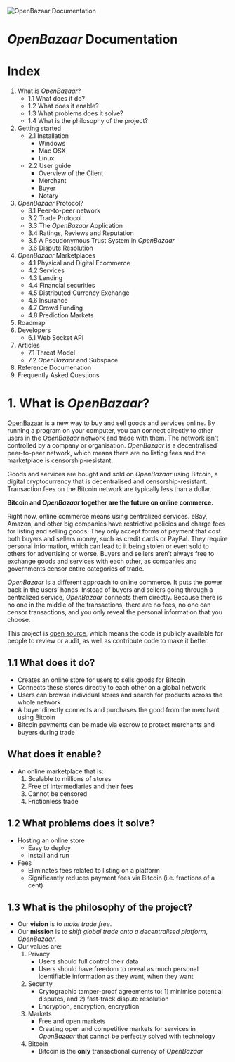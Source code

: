 ![OpenBazaar Documentation](https://openbazaar.org/assets/img/logo.png)

_OpenBazaar_ Documentation
===

# Index

1. What is _OpenBazaar_?
	+ 1.1 What does it do?
	+ 1.2 What does it enable?
	+ 1.3 What problems does it solve?
	+ 1.4 What is the philosophy of the project?
2. Getting started  
	+ 2.1 Installation  
		+ Windows
		+ Mac OSX
		+ Linux
	+ 2.2 User guide  
		+ Overview of the Client
		+ Merchant
		+ Buyer
		+ Notary
3. _OpenBazaar_ Protocol?
	+ 3.1 Peer-to-peer network
	+ 3.2 Trade Protocol
	+ 3.3 The _OpenBazaar_ Application
	+ 3.4 Ratings, Reviews and Reputation
	+ 3.5 A Pseudonymous Trust System in _OpenBazaar_
	+ 3.6 Dispute Resolution
4. _OpenBazaar_ Marketplaces
	+ 4.1 Physical and Digital Ecommerce
	+ 4.2 Services
	+ 4.3 Lending
	+ 4.4 Financial securities
	+ 4.5 Distributed Currency Exchange
	+ 4.6 Insurance
	+ 4.7 Crowd Funding
	+ 4.8 Prediction Markets
5. Roadmap
6. Developers
	+ 6.1 Web Socket API
7. Articles
	+ 7.1 Threat Model
	+ 7.2 _OpenBazaar_ and Subspace
8. Reference Documenation
9. Frequently Asked Questions

# 1. What is _OpenBazaar_?

[OpenBazaar](https://openbazaar.org) is a new way to buy and sell goods and services online. By running a program on your computer, you can connect directly to other users in the _OpenBazaar_ network and trade with them. 
The network isn't controlled by a company or organisation. _OpenBazaar_ is a decentralised peer-to-peer network, which means there are no listing fees and the marketplace is censorship-resistant.

Goods and services are bought and sold on _OpenBazaar_ using Bitcoin, a digital cryptocurrency that is decentralised and censorship-resistant. Transaction fees on the Bitcoin network are typically less than a dollar.

**Bitcoin and _OpenBazaar_ together are the future on online commerce.**

Right now, online commerce means using centralized services. eBay, Amazon, and other big companies have restrictive policies and charge fees for listing and selling goods. They only accept forms of payment that cost both buyers and sellers money, such as credit cards or PayPal. They require personal information, which can lead to it being stolen or even sold to others for advertising or worse. Buyers and sellers aren’t always free to exchange goods and services with each other, as companies and governments censor entire categories of trade.

_OpenBazaar_ is a different approach to online commerce. It puts the power back in the users’ hands. Instead of buyers and sellers going through a centralized service, _OpenBazaar_ connects them directly. Because there is no one in the middle of the transactions, there are no fees, no one can censor transactions, and you only reveal the personal information that you choose.

This project is [open source](https://github.com/openbazaar/openbazaar), which means the code is publicly available for people to review or audit, as well as contribute code to make it better.

## 1.1 What does it do?

+ Creates an online store for users to sells goods for Bitcoin
+ Connects these stores directly to each other on a global network
+ Users can browse individual stores and search for products across the whole network
+ A buyer directly connects and purchases the good from the merchant using Bitcoin
+ Bitcoin payments can be made via escrow to protect merchants and buyers during trade 

## What does it enable?

+ An online marketplace that is:
	1. Scalable to millions of stores
	2. Free of intermediaries and their fees
	3. Cannot be censored
	4. Frictionless trade

## 1.2 What problems does it solve?

+ Hosting an online store
	+ Easy to deploy
	+ Install and run
+ Fees
	+ Eliminates fees related to listing on a platform
	+ Significantly reduces payment fees via Bitcoin (i.e. fractions of a cent)

## 1.3 What is the philosophy of the project?

+ Our **vision** is to _make trade free_. 
+ Our **mission** is to _shift global trade onto a decentralised platform_, _OpenBazaar_.
+ Our values are:
	1. Privacy
		+ Users should full control their data
		+ Users should have freedom to reveal as much personal identifiable information as they want, when they want
	2. Security
		+ Crytographic tamper-proof agreements to: 1) minimise potential disputes, and 2) fast-track dispute resolution
		+ Encryption, encryption, encryption
	3. Markets
		+ Free and open markets
		+ Creating open and competitive markets for services in _OpenBazaar_ that cannot be perfectly solved with technology
	4. Bitcoin
		+ Bitcoin is the **only** transactional currency of _OpenBazaar_
